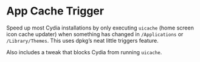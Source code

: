 # App Cache Trigger
Speed up most Cydia installations by only executing `uicache` (home screen icon cache updater) when something has changed in `/Applications` or `/Library/Themes`. This uses dpkg’s neat little triggers feature.

Also includes a tweak that blocks Cydia from running `uicache`.
